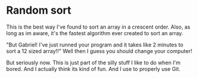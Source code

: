 # Random sort
This is the best way I've found to sort an array in a crescent order. 
Also, as long as im aware, it's the fastest algorithm ever created to sort an array.

"But Gabriel! I've just runned your program and it takes like 2 minutes to sort a 12 sized array!!"
Well then I guess you should change your computer!

But seriously now. This is just part of the silly stuff I like to do when I'm bored. And I actually think its kind of fun. And I use to properly use Git.
